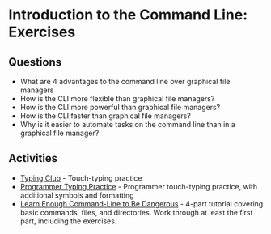# Introduction to the Command Line: Exercises

## Questions

* What are 4 advantages to the command line over graphical file managers
* How is the CLI more flexible than graphical file managers?
* How is the CLI more powerful than graphical file managers?
* How is the CLI faster than graphical file managers?
* Why is it easier to automate tasks on the command line than in a graphical file manager?

## Activities

* [Typing Club](https://www.typingclub.com/) - Touch-typing practice
* [Programmer Typing Practice](https://typing.io/) - Programmer touch-typing practice, with additional symbols and formatting
* [Learn Enough Command-Line to Be Dangerous](https://www.learnenough.com/command-line-tutorial) - 4-part tutorial covering basic commands, files, and directories. Work through at least the first part, including the exercises.
